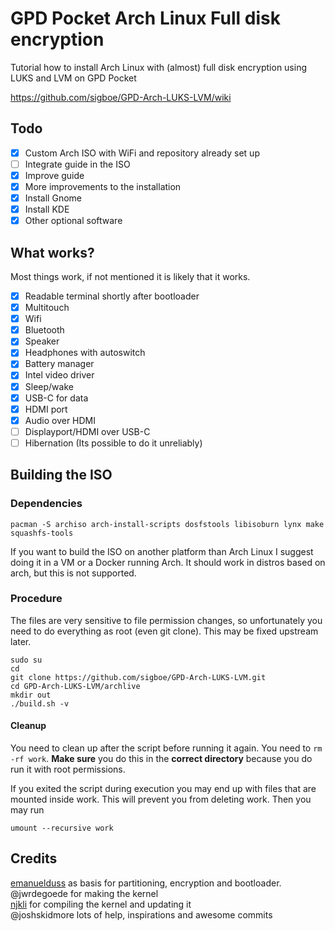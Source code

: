 # GPD Pocket Arch Linux Full disk encryption
Tutorial how to install Arch Linux with (almost) full disk encryption using LUKS and LVM on GPD Pocket

https://github.com/sigboe/GPD-Arch-LUKS-LVM/wiki

## Todo

- [x] Custom Arch ISO with WiFi and repository already set up
- [ ] Integrate guide in the ISO
- [x] Improve guide
- [x] More improvements to the installation
- [x] Install Gnome
- [x] Install KDE
- [x] Other optional software

## What works?

Most things work, if not mentioned it is likely that it works.

- [x] Readable terminal shortly after bootloader
- [x] Multitouch 
- [x] Wifi
- [x] Bluetooth 
- [x] Speaker 
- [x] Headphones with autoswitch
- [x] Battery manager
- [x] Intel video driver
- [x] Sleep/wake
- [x] USB-C for data
- [x] HDMI port
- [x] Audio over HDMI
- [ ] Displayport/HDMI over USB-C
- [ ] Hibernation (Its possible to do it unreliably)

## Building the ISO

### Dependencies

    pacman -S archiso arch-install-scripts dosfstools libisoburn lynx make squashfs-tools

If you want to build the ISO on another platform than Arch Linux I suggest doing it in a VM or a Docker running Arch. It should work in distros based on arch, but this is not supported.

### Procedure

The files are very sensitive to file permission changes, so unfortunately you need to do everything as root (even git clone). This may be fixed upstream later.

    sudo su
    cd
    git clone https://github.com/sigboe/GPD-Arch-LUKS-LVM.git
    cd GPD-Arch-LUKS-LVM/archlive
    mkdir out
    ./build.sh -v
    
#### Cleanup

You need to clean up after the script before running it again. You need to `rm -rf work`. **Make sure** you do this in the **correct directory** because you do run it with root permissions. 

If you exited the script during execution you may end up with files that are mounted inside work. This will prevent you from deleting work. Then you may run

    umount --recursive work

## Credits 

[emanuelduss](https://emanuelduss.ch/2016/03/arch-linux-installation-gpt-luks-lvm-i3/) as basis for partitioning, encryption and bootloader.  
@jwrdegoede for making the kernel  
[njkli](https://github.com/njkli/) for compiling the kernel and updating it  
@joshskidmore lots of help, inspirations and awesome commits  
